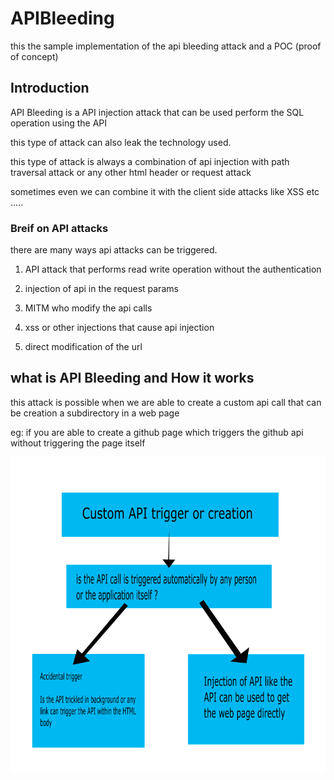# APIBleeding

this the sample implementation of the api bleeding attack and a POC (proof of concept)

## Introduction

API Bleeding is a API injection attack that can be used perform the SQL operation using the API

this type of attack can also leak the technology used.

this type of attack is always a combination of api injection with path traversal attack or any other html header or request attack

sometimes even we can combine it with the client side attacks like XSS etc .....

### Breif on API attacks

there are many ways api attacks can be triggered.

1. API attack that performs read write operation without the authentication

2. injection of api in the request params 

3. MITM who modify the api calls

4. xss or other injections that cause api injection

5. direct modification of the url

## what is API Bleeding and How it works

this attack is possible when we are able to create a custom api call that can be creation a subdirectory in a web page

eg: if you are able to create a github page which triggers the github api without triggering the page itself

![](apiBleedingChart.png)